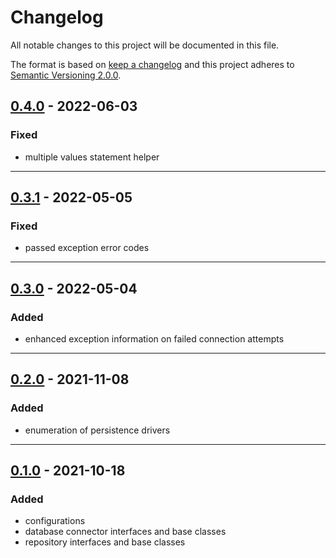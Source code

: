 # Changelog

All notable changes to this project will be documented in this file.

The format is based on [keep a changelog][xtlink-keep-a-changelog]
and this project adheres to [Semantic Versioning 2.0.0][xtlink-semantic-versioning].

## [0.4.0] - 2022-06-03

### Fixed

* multiple values statement helper

[0.4.0]: https://github.com/codekandis/persistence/compare/0.3.1..0.4.0

---
## [0.3.1] - 2022-05-05

### Fixed

* passed exception error codes

[0.3.1]: https://github.com/codekandis/persistence/compare/0.3.0..0.3.1

---
## [0.3.0] - 2022-05-04

### Added

* enhanced exception information on failed connection attempts

[0.3.0]: https://github.com/codekandis/persistence/compare/0.2.0..0.3.0

---
## [0.2.0] - 2021-11-08

### Added

* enumeration of persistence drivers

[0.2.0]: https://github.com/codekandis/persistence/compare/0.1.0..0.2.0

---
## [0.1.0] - 2021-10-18

### Added

* configurations
* database connector interfaces and base classes
* repository interfaces and base classes

[0.1.0]: https://github.com/codekandis/persistence/tree/0.1.0



[xtlink-keep-a-changelog]: http://keepachangelog.com/en/1.0.0/
[xtlink-semantic-versioning]: http://semver.org/spec/v2.0.0.html
